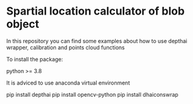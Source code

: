 # Spartial location calculator of blob object
In this repository you can find some examples about how to use depthai wrapper, calibration and points cloud functions

To install the package:

python >= 3.8

It is adviced to use anaconda virtual environment

pip install depthai
pip install opencv-python
pip install dhaiconswrap
